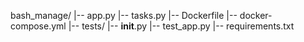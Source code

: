 bash_manage/
|-- app.py
|-- tasks.py
|-- Dockerfile
|-- docker-compose.yml
|-- tests/
    |-- __init__.py
    |-- test_app.py
|-- requirements.txt
